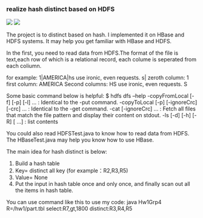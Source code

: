 ﻿### realize hash distinct based on HDFS![](https://img.shields.io/badge/language-C++-red.svg) ![](https://img.shields.io/badge/license-MIT-000000.svg)The project is to distinct based on hash. I implemented it on HBase and HDFS systems.It may help you get familiar with HBase and HDFS.In the first, you need to read data from HDFS.The format of the file is text,each rowof which is a relational record, each colume is seperated from each coliumn.for example:1|AMERICA|hs use ironic, even requests. s|zeroth column: 1first column: AMERICASecond columns: HS use ironic, even requests. SSome basic command below is helpful:$ hdfs dfs –help-copyFromLocal [-f] [-p] [-l] <localsrc> ... <dst> :Identical to the -put command.-copyToLocal [-p] [-ignoreCrc] [-crc] <src> ... <localdst> :Identical to the -get command.-cat [-ignoreCrc] <src> ... :Fetch all files that match the file pattern <src> and displaytheir content on stdout.-ls [-d] [-h] [-R] [<path> ...] :list contentsYou could also read HDFSTest.java to know how to read data from HDFS. The HBaseTest.javamay help you know how to use HBase.The main idea for hash distinct is below:1. Build a hash table2. Key= distinct all key (for example：R2,R3,R5)3. Value= None4. Put the input in hash table once and only once, and finally scan out all the items   in hash table.You can use command like this to use my code:java Hw1Grp4 R=/hw1/part.tbl select:R7,gt,1800 distinct:R3,R4,R5